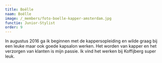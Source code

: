 ```yaml
---
title: Boëlle
naam: Boëlle
image: /_members/foto-boelle-kapper-amsterdam.jpg
functie: Junior-Stylist
order: 9
---
```



In augustus 2016 ga ik beginnen met de kappersopleiding en wilde graag bij een leuke maar ook goede kapsalon werken. Het worden van kapper en het verzorgen van klanten is mijn passie. Ik vind het werken bij Koffijberg super leuk.